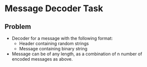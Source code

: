 # Message Decoder Task

## Problem
- Decoder for a message with the following format:
    - Header containing random strings
    - Message containing binary string
- Message can be of any length, as a combination of n number
of encoded messages as above.

